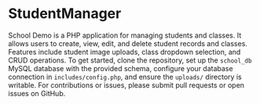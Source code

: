 # StudentManager

School Demo is a PHP application for managing students and classes. It allows users to create, view, edit, and delete student records and classes. 
Features include student image uploads, class dropdown selection, and CRUD operations. 
To get started, clone the repository, set up the `school_db` MySQL database with the provided schema, configure your database connection in `includes/config.php`, and ensure the `uploads/` directory is writable. 
For contributions or issues, please submit pull requests or open issues on GitHub.
